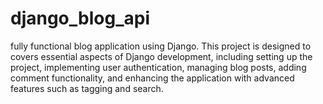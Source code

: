 # django_blog_api
fully functional blog application using Django. This project is designed to covers essential aspects of Django development, including setting up the project, implementing user authentication, managing blog posts, adding comment functionality, and enhancing the application with advanced features such as tagging and search.
